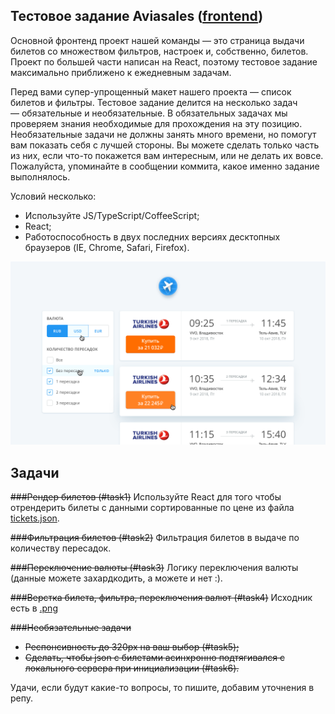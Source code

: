 ## Тестовое задание Aviasales ([frontend](https://aviasales.recruitee.com/o/frontend-developer-js-coffeescript-react%C2%A0redux--aviasalesru))

Основной фронтенд проект нашей команды — это страница выдачи билетов со множеством фильтров, настроек и, собственно, билетов.
Проект по большей части написан на React, поэтому тестовое задание максимально приближено к ежедневным задачам.
 
Перед вами супер-упрощенный макет нашего проекта — список билетов и фильтры. Тестовое задание делится на несколько задач — обязательные и необязательные. В обязательных задачах мы проверяем знания необходимые для прохождения на эту позицию.
Необязательные задачи не должны занять много времени, но помогут вам показать себя с лучшей стороны. Вы можете сделать только часть из них, если что-то покажется вам интересным, или не делать их вовсе.
Пожалуйста, упоминайте в сообщении коммита, какое именно задание выполнялось.

Условий несколько:
- Используйте JS/TypeScript/CoffeeScript;
- React;
- Работоспособность в двух последних версиях десктопных браузеров (IE, Chrome, Safari, Firefox).

![](./tasks/search_preview.png?raw=true "")

## Задачи
~~###Рендер билетов (#task1)~~
Используйте React для того чтобы отрендерить билеты с данными сортированные по цене из файла [tickets.json](src/tickets.json).

~~###Фильтрация билетов (#task2)~~
Фильтрация билетов в выдаче по количеству пересадок.

~~###Переключение валюты (#task3)~~
Логику переключения валюты (данные можете захардкодить, а можете и нет :).

~~###Верстка билета, фильтра, переключения валют (#task4)~~
Исходник есть в [.png](./tasks/search.png)

~~###Необязательные задачи~~
* ~~Респонсивность до 320px на ваш выбор (#task5);~~
* ~~Сделать, чтобы json с билетами асинхронно подтягивался с локального сервера при инициализации (#task6).~~

Удачи, если будут какие-то вопросы, то пишите, добавим уточнения в репу.
